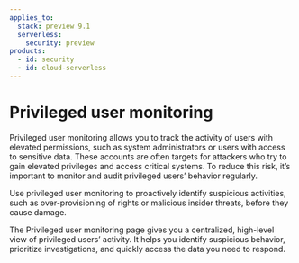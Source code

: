 ```yaml
---
applies_to:
  stack: preview 9.1
  serverless:
    security: preview
products:
  - id: security
  - id: cloud-serverless
---
```


# Privileged user monitoring

Privileged user monitoring allows you to track the activity of users with elevated permissions, such as system administrators or users with access to sensitive data. These accounts are often targets for attackers who try to gain elevated privileges and access critical systems. To reduce this risk, it’s important to monitor and audit privileged users’ behavior regularly. 

Use privileged user monitoring to proactively identify suspicious activities, such as over-provisioning of rights or malicious insider threats, before they cause damage.

The Privileged user monitoring page gives you a centralized, high-level view of privileged users’ activity. It helps you identify suspicious behavior, prioritize investigations, and quickly access the data you need to respond.
